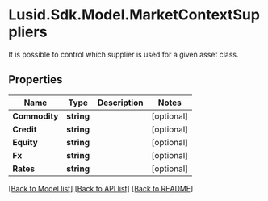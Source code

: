 # Lusid.Sdk.Model.MarketContextSuppliers
It is possible to control which supplier is used for a given asset class.

## Properties

Name | Type | Description | Notes
------------ | ------------- | ------------- | -------------
**Commodity** | **string** |  | [optional] 
**Credit** | **string** |  | [optional] 
**Equity** | **string** |  | [optional] 
**Fx** | **string** |  | [optional] 
**Rates** | **string** |  | [optional] 

[[Back to Model list]](../README.md#documentation-for-models) [[Back to API list]](../README.md#documentation-for-api-endpoints) [[Back to README]](../README.md)

